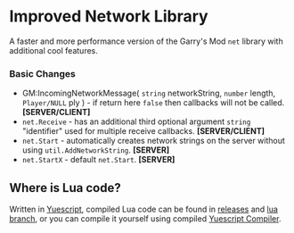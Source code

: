 # Improved Network Library
A faster and more performance version of the Garry's Mod `net` library with additional cool features.

### Basic Changes
- GM:IncomingNetworkMessage( `string` networkString, `number` length, `Player/NULL` ply ) - if return here `false` then callbacks will not be called. **[SERVER/CLIENT]**
- `net.Receive` - has an additional third optional argument `string` "identifier" used for multiple receive callbacks. **[SERVER/CLIENT]**
- `net.Start` - automatically creates network strings on the server without using `util.AddNetworkString`. **[SERVER]**
- `net.StartX` - default `net.Start`. **[SERVER]**

## Where is Lua code?
Written in [Yuescript](https://github.com/pigpigyyy/Yuescript), compiled Lua code can be found in [releases](https://github.com/PrikolMen/improved-network-library/releases) and [lua branch](https://github.com/PrikolMen/improved-network-library/tree/lua), or you can compile it yourself using compiled [Yuescript Compiler](https://github.com/pigpigyyy/Yuescript/releases/latest).
